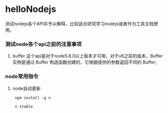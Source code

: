 # helloNodejs

测试nodejs各个API并予以解释，比较适合研究学习nodejs或者作为工具文档使用。

### 测试node各个api之前的注意事项

1. buffer 这个api是对于node5.8.0以上版本才可用，对于v6之前的版本，Buffer 实例是通过 Buffer 构造函数创建的，它根据提供的参数返回不同的 Buffer;

### node常用指令

1. node自动更新

        npm install -g n
        
        n stable

